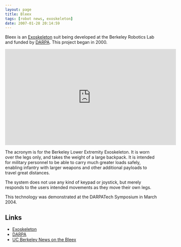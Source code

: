 ```yaml
---
layout: page
title: Bleex
tags: [robot news, exoskeleton]
date: 2007-01-28 20:14:59
---
```

Bleex is an [Exoskeleton](/wiki/exoskeleton) suit being developed at the Berkeley Robotics Lab and funded by [DARPA](/wiki/darpa.html "Defense Advanced Research Projects Agency").
This project began in 2000.

<iframe width="560" height="315" src="https://www.youtube.com/embed/I4kczenAYeM" frameborder="0" allow="accelerometer; autoplay; clipboard-write; encrypted-media; gyroscope; picture-in-picture" allowfullscreen="true"></iframe>

The acronym is for the Berkeley Lower Extremity Exoskeleton. It is worn over the legs only, and takes the weight of a large backpack. It is intended for military personnel to be able to carry much greater loads safely, enabling infantry with larger weapons and other additional payloads to travel great distances.

The system does not use any kind of keypad or joystick, but merely responds to the users intended movements as they move their own legs.

This technology was demonstrated at the DARPATech Symposium in March 2004.

## Links

- [Exoskeleton](/wiki/exoskeleton.html "A device/vehicle worn to enhance human abilities")
- [DARPA](/wiki/darpa.html "Defense Advanced Research Projects Agency")
- [UC Berkeley News on the Bleex](http://www.berkeley.edu/news/media/releases/2004/03/03_exo.shtml)
